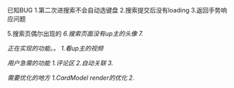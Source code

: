 已知BUG
1.第二次进搜索不会自动选键盘
2.搜索提交后没有loading
3.返回手势响应问题
<!-- 4.播放器2个同时播放 -->
5.搜索页偶尔出现的<em class>
6.搜索页面没有up主的头像
7.



正在实现的功能。。
1.看up主的视频

用户急需的功能
1.评论区
2.自动关联
3.

需要优化的地方
1.CardModel render的优化
2.